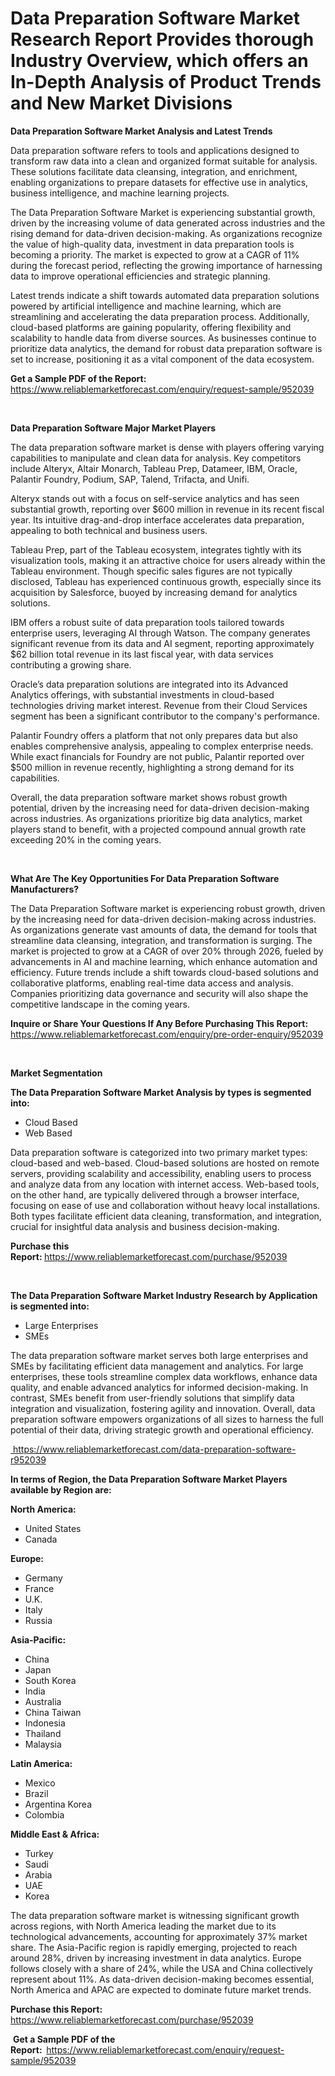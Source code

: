 <p><h1>Data Preparation Software Market Research Report Provides thorough Industry Overview, which offers an In-Depth Analysis of Product Trends and New Market Divisions</h1></p><p><strong>Data Preparation Software Market Analysis and Latest Trends</strong></p>
<p><p>Data preparation software refers to tools and applications designed to transform raw data into a clean and organized format suitable for analysis. These solutions facilitate data cleansing, integration, and enrichment, enabling organizations to prepare datasets for effective use in analytics, business intelligence, and machine learning projects.</p><p>The Data Preparation Software Market is experiencing substantial growth, driven by the increasing volume of data generated across industries and the rising demand for data-driven decision-making. As organizations recognize the value of high-quality data, investment in data preparation tools is becoming a priority. The market is expected to grow at a CAGR of 11% during the forecast period, reflecting the growing importance of harnessing data to improve operational efficiencies and strategic planning.</p><p>Latest trends indicate a shift towards automated data preparation solutions powered by artificial intelligence and machine learning, which are streamlining and accelerating the data preparation process. Additionally, cloud-based platforms are gaining popularity, offering flexibility and scalability to handle data from diverse sources. As businesses continue to prioritize data analytics, the demand for robust data preparation software is set to increase, positioning it as a vital component of the data ecosystem.</p></p>
<p><strong>Get a Sample PDF of the Report:&nbsp;</strong> <a href="https://www.reliablemarketforecast.com/enquiry/request-sample/952039?utm_campaign=3184&utm_medium=2&utm_source=Github&utm_content=ia&utm_term=17042025&utm_id=data-preparation-software">https://www.reliablemarketforecast.com/enquiry/request-sample/952039</a></p>
<p>&nbsp;</p>
<p><strong>Data Preparation Software Major Market Players</strong></p>
<p><p>The data preparation software market is dense with players offering varying capabilities to manipulate and clean data for analysis. Key competitors include Alteryx, Altair Monarch, Tableau Prep, Datameer, IBM, Oracle, Palantir Foundry, Podium, SAP, Talend, Trifacta, and Unifi. </p><p>Alteryx stands out with a focus on self-service analytics and has seen substantial growth, reporting over $600 million in revenue in its recent fiscal year. Its intuitive drag-and-drop interface accelerates data preparation, appealing to both technical and business users. </p><p>Tableau Prep, part of the Tableau ecosystem, integrates tightly with its visualization tools, making it an attractive choice for users already within the Tableau environment. Though specific sales figures are not typically disclosed, Tableau has experienced continuous growth, especially since its acquisition by Salesforce, buoyed by increasing demand for analytics solutions.</p><p>IBM offers a robust suite of data preparation tools tailored towards enterprise users, leveraging AI through Watson. The company generates significant revenue from its data and AI segment, reporting approximately $62 billion total revenue in its last fiscal year, with data services contributing a growing share.</p><p>Oracle’s data preparation solutions are integrated into its Advanced Analytics offerings, with substantial investments in cloud-based technologies driving market interest. Revenue from their Cloud Services segment has been a significant contributor to the company's performance.</p><p>Palantir Foundry offers a platform that not only prepares data but also enables comprehensive analysis, appealing to complex enterprise needs. While exact financials for Foundry are not public, Palantir reported over $500 million in revenue recently, highlighting a strong demand for its capabilities.</p><p>Overall, the data preparation software market shows robust growth potential, driven by the increasing need for data-driven decision-making across industries. As organizations prioritize big data analytics, market players stand to benefit, with a projected compound annual growth rate exceeding 20% in the coming years.</p></p>
<p>&nbsp;</p>
<p><strong>What Are The Key Opportunities For Data Preparation Software Manufacturers?</strong></p>
<p><p>The Data Preparation Software market is experiencing robust growth, driven by the increasing need for data-driven decision-making across industries. As organizations generate vast amounts of data, the demand for tools that streamline data cleansing, integration, and transformation is surging. The market is projected to grow at a CAGR of over 20% through 2026, fueled by advancements in AI and machine learning, which enhance automation and efficiency. Future trends include a shift towards cloud-based solutions and collaborative platforms, enabling real-time data access and analysis. Companies prioritizing data governance and security will also shape the competitive landscape in the coming years.</p></p>
<p><strong>Inquire or Share Your Questions If Any Before Purchasing This Report:</strong> <a href="https://www.reliablemarketforecast.com/enquiry/pre-order-enquiry/952039?utm_campaign=3184&utm_medium=2&utm_source=Github&utm_content=ia&utm_term=17042025&utm_id=data-preparation-software">https://www.reliablemarketforecast.com/enquiry/pre-order-enquiry/952039</a></p>
<p>&nbsp;</p>
<p><strong>Market Segmentation</strong></p>
<p><strong>The Data Preparation Software Market Analysis by types is segmented into:</strong></p>
<p><ul><li>Cloud Based</li><li>Web Based</li></ul></p>
<p><p>Data preparation software is categorized into two primary market types: cloud-based and web-based. Cloud-based solutions are hosted on remote servers, providing scalability and accessibility, enabling users to process and analyze data from any location with internet access. Web-based tools, on the other hand, are typically delivered through a browser interface, focusing on ease of use and collaboration without heavy local installations. Both types facilitate efficient data cleaning, transformation, and integration, crucial for insightful data analysis and business decision-making.</p></p>
<p><strong>Purchase this Report:&nbsp;</strong><a href="https://www.reliablemarketforecast.com/purchase/952039?utm_campaign=3184&utm_medium=2&utm_source=Github&utm_content=ia&utm_term=17042025&utm_id=data-preparation-software">https://www.reliablemarketforecast.com/purchase/952039</a></p>
<p>&nbsp;</p>
<p><strong>The Data Preparation Software Market Industry Research by Application is segmented into:</strong></p>
<p><ul><li>Large Enterprises</li><li>SMEs</li></ul></p>
<p><p>The data preparation software market serves both large enterprises and SMEs by facilitating efficient data management and analytics. For large enterprises, these tools streamline complex data workflows, enhance data quality, and enable advanced analytics for informed decision-making. In contrast, SMEs benefit from user-friendly solutions that simplify data integration and visualization, fostering agility and innovation. Overall, data preparation software empowers organizations of all sizes to harness the full potential of their data, driving strategic growth and operational efficiency.</p></p>
<p><a href="https://www.reliablemarketforecast.com/data-preparation-software-r952039?utm_campaign=3184&utm_medium=2&utm_source=Github&utm_content=ia&utm_term=17042025&utm_id=data-preparation-software">&nbsp;https://www.reliablemarketforecast.com/data-preparation-software-r952039</a></p>
<p><strong>In terms of Region, the Data Preparation Software Market Players available by Region are:</strong></p>
<p>
    <p> <strong> North America: </strong>
        <ul>
            <li>United States</li>
            <li>Canada</li>
        </ul>
        </p> 
    <p> <strong> Europe: </strong>
        <ul>
            <li>Germany</li>
            <li>France</li>
            <li>U.K.</li>
            <li>Italy</li>
            <li>Russia</li>
        </ul>
        </p> 
    <p> <strong> Asia-Pacific: </strong>
        <ul>
            <li>China</li>
            <li>Japan</li>
            <li>South Korea</li>
            <li>India</li>
            <li>Australia</li>
            <li>China Taiwan</li>
            <li>Indonesia</li>
            <li>Thailand</li>
            <li>Malaysia</li>
        </ul>
        </p> 
    <p> <strong> Latin America: </strong>
        <ul>
            <li>Mexico</li>
            <li>Brazil</li>
            <li>Argentina Korea</li>
            <li>Colombia</li>
        </ul>
        </p> 
    <p> <strong> Middle East & Africa: </strong>
        <ul>
            <li>Turkey</li>
            <li>Saudi</li>
            <li>Arabia</li>
            <li>UAE</li>
            <li>Korea</li>
        </ul>
    </p>
    </p>
<p><p>The data preparation software market is witnessing significant growth across regions, with North America leading the market due to its technological advancements, accounting for approximately 37% market share. The Asia-Pacific region is rapidly emerging, projected to reach around 28%, driven by increasing investment in data analytics. Europe follows closely with a share of 24%, while the USA and China collectively represent about 11%. As data-driven decision-making becomes essential, North America and APAC are expected to dominate future market trends.</p></p>
<p><strong>Purchase this Report: </strong><a href="https://www.reliablemarketforecast.com/purchase/952039?utm_campaign=3184&utm_medium=2&utm_source=Github&utm_content=ia&utm_term=17042025&utm_id=data-preparation-software">https://www.reliablemarketforecast.com/purchase/952039</a></p>
<p>&nbsp;<strong>Get a Sample PDF of the Report:&nbsp;&nbsp;</strong><a href="https://www.reliablemarketforecast.com/enquiry/request-sample/952039?utm_campaign=3184&utm_medium=2&utm_source=Github&utm_content=ia&utm_term=17042025&utm_id=data-preparation-software">https://www.reliablemarketforecast.com/enquiry/request-sample/952039</a></p>
<p><strong></strong></p>
<p><p></p><p></p><p></p></p>